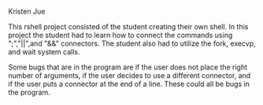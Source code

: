 Kristen Jue

This rshell project consisted of the student creating their own shell.  In this project the student had to learn how to connect the commands using ";","||",and "&&" connectors.  The student also had to utilize the fork, execvp, and wait system calls. 

Some bugs that are in the program are if the user does not place the right number of arguments, if the user decides to use a different connector, and if the user puts a connector at the end of a line. These could all be bugs in the program.
